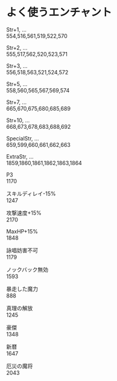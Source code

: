 
# よく使うエンチャント

Str+1, ...<br>
554,516,561,519,522,570

Str+2, ...<br>
555,517,562,520,523,571

Str+3, ...<br>
556,518,563,521,524,572

Str+5, ...<br>
558,560,565,567,569,574

Str+7, ...<br>
665,670,675,680,685,689

Str+10, ...<br>
668,673,678,683,688,692

SpecialStr, ...<br>
659,599,660,661,662,663

ExtraStr, ...<br>
1859,1860,1861,1862,1863,1864

P3<br>
1170

スキルディレイ-15%<br>
1247

攻撃速度+15%<br>
2170

MaxHP+15%<br>
1848

詠唱妨害不可<br>
1179

ノックバック無効<br>
1593


暴走した魔力<br>
888

真理の解放<br>
1245

豪傑<br>
1348


新暦<br>
1647


厄災の魔将<br>
2043
